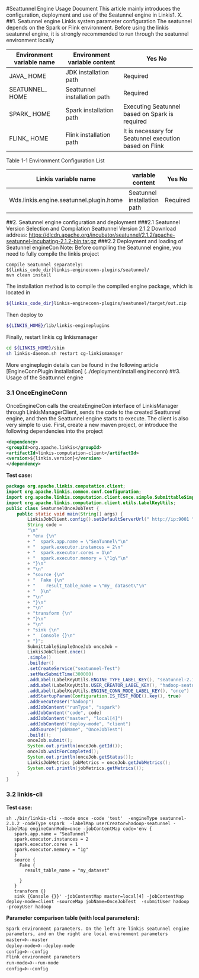 #Seattunnel Engine Usage Document
This article mainly introduces the configuration, deployment and use of the Seatunnel engine in Linkis1. X.
##1. Seatunnel engine Linkis system parameter configuration
The seatunnel depends on the Spark or Flink environment. Before using the linkis seatunnel engine, it is strongly recommended to run through the seatunnel environment locally

|Environment variable name | Environment variable content | Yes No|
|-----------------|----------------|----------------------------------------|
| JAVA_ HOME | JDK installation path | Required|
| SEATUNNEL_ HOME | Seattunnel installation path | Required|
|SPARK_ HOME | Spark installation path | Executing Seatunnel based on Spark is required|
|FLINK_ HOME | Flink installation path | It is necessary for Seatunnel execution based on Flink|
Table 1-1 Environment Configuration List

|Linkis variable name | variable content | Yes No|
| --------------------------- | ---------------------------------------------------------- | ------------------------------------------------------------ |
|Wds.linkis.engine.seatunnel.plugin.home | Seatunnel installation path | Required|
##2. Seatunnel engine configuration and deployment
###2.1 Seatunnel Version Selection and Compilation
Seattunnel Version 2.1.2
Download address: https://dlcdn.apache.org/incubator/seatunnel/2.1.2/apache-seatunnel-incubating-2.1.2-bin.tar.gz
###2.2 Deployment and loading of Seatunnel engineCon
Note: Before compiling the Seatunnel engine, you need to fully compile the linkis project
```
Compile Seatunnel separately:
${linkis_code_dir}linkis-engineconn-plugins/seatunnel/
mvn clean install
```
The installation method is to compile the compiled engine package, which is located in
```bash
${linkis_code_dir}linkis-engineconn-plugins/seatunnel/target/out.zip
```
Then deploy to
```bash 
${LINKIS_HOME}/lib/linkis-engineplugins
```
Finally, restart linkis cg linkismanager
```bash
cd ${LINKIS_HOME}/sbin
sh linkis-daemon.sh restart cg-linkismanager
```
More engineplugin details can be found in the following article [EngineConnPlugin Installation] (../deployment/install engineconn)
##3. Usage of the Seattunnel engine
### 3.1 OnceEngineConn
OnceEngineCon calls the createEngineCon interface of LinkisManager through LinkisManagerClient, sends the code to the created Seattunnel engine, and then the Seattunnel engine starts to execute. The client is also very simple to use. First, create a new maven project, or introduce the following dependencies into the project
```xml
<dependency>
<groupId>org.apache.linkis</groupId>
<artifactId>linkis-computation-client</artifactId>
<version>${linkis.version}</version>
</dependency>
```
**Test case:**
```java
package org.apache.linkis.computation.client;
import org.apache.linkis.common.conf.Configuration;
import org.apache.linkis.computation.client.once.simple.SubmittableSimpleOnceJob;
import org.apache.linkis.computation.client.utils.LabelKeyUtils;
public class SeatunnelOnceJobTest {
    public static void main(String[] args) {
        LinkisJobClient.config().setDefaultServerUrl(" http://ip:9001 ");
        String code =
        "\n"
        + "env {\n"
        + "  spark.app.name = \"SeaTunnel\"\n"
        + "  spark.executor.instances = 2\n"
        + "  spark.executor.cores = 1\n"
        + "  spark.executor.memory = \"1g\"\n"
        + "}\n"
        + "\n"
        + "source {\n"
        + "  Fake {\n"
        + "    result_table_name = \"my_ dataset\"\n"
        + "  }\n"
        + "\n"
        + "}\n"
        + "\n"
        + "transform {\n"
        + "}\n"
        + "\n"
        + "sink {\n"
        + "  Console {}\n"
        + "}";
        SubmittableSimpleOnceJob onceJob =
        LinkisJobClient.once()
        .simple()
        .builder()
        .setCreateService("seatunnel-Test")
        .setMaxSubmitTime(300000)
        .addLabel(LabelKeyUtils.ENGINE_TYPE_LABEL_KEY(), "seatunnel-2.1.2")
        .addLabel(LabelKeyUtils.USER_CREATOR_LABEL_KEY(), "hadoop-seatunnel")
        .addLabel(LabelKeyUtils.ENGINE_CONN_MODE_LABEL_KEY(), "once")
        .addStartupParam(Configuration.IS_TEST_MODE().key(), true)
        .addExecuteUser("hadoop")
        .addJobContent("runType", "sspark")
        .addJobContent("code", code)
        .addJobContent("master", "local[4]")
        .addJobContent("deploy-mode", "client")
        .addSource("jobName", "OnceJobTest")
        .build();
        onceJob.submit();
        System.out.println(onceJob.getId());
        onceJob.waitForCompleted();
        System.out.println(onceJob.getStatus());
        LinkisJobMetrics jobMetrics = onceJob.getJobMetrics();
        System.out.println(jobMetrics.getMetrics());
    }
}
```
### 3.2 linkis-cli
**Test case:**
```shell
sh ./bin/linkis-cli --mode once -code 'test'  -engineType seatunnel-2.1.2 -codeType sspark  -labelMap userCreator=hadoop-seatunnel -labelMap engineConnMode=once -jobContentMap code='env {
   spark.app.name = "SeaTunnel"
   spark.executor.instances = 2
   spark.executor.cores = 1
   spark.executor.memory = "1g"
   }
   source { 
     Fake {
       result_table_name = "my_dataset"

     }
   }
   transform {}
   sink {Console {}}' -jobContentMap master=local[4] -jobContentMap deploy-mode=client -sourceMap jobName=OnceJobTest  -submitUser hadoop -proxyUser hadoop
```


**Parameter comparison table (with local parameters):**
```
Spark environment parameters. On the left are linkis seatunnel engine parameters, and on the right are local environment parameters
master=》--master
deploy-mode=》--deploy-mode
config=》--config
Flink environment parameters
run-mode=》--run-mode
config=》--config
```